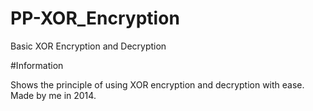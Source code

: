 # PP-XOR_Encryption

Basic XOR Encryption and Decryption

#Information

Shows the principle of using XOR encryption and decryption with ease. Made by me in 2014.

